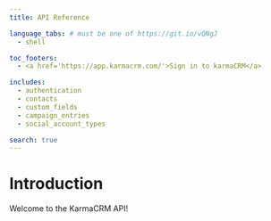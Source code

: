 ```yaml
---
title: API Reference

language_tabs: # must be one of https://git.io/vQNgJ
  - shell

toc_footers:
  - <a href='https://app.karmacrm.com/'>Sign in to karmaCRM</a>

includes:
  - authentication
  - contacts
  - custom_fields
  - campaign_entries
  - social_account_types

search: true
---
```


# Introduction

Welcome to the KarmaCRM API!
